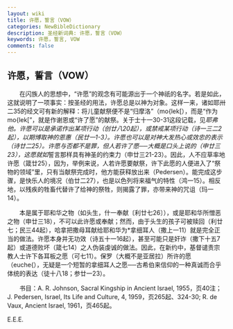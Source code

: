 ```yaml
---
layout: wiki
title: 许愿，誓言（VOW）
categories: NewBibleDictionary
description: 圣经新词典: 许愿，誓言（VOW）
keywords: 许愿，誓言, VOW
comments: false
---
```


## 许愿，誓言（VOW）

　　在闪族人的思想中，“许愿”的观念有可能源出于一个神祇的名字。若是如此，这就说明了一项事实：按圣经的用法，许愿总是以神为对象。这样一来，诸如耶卅二35的经文可有新的解释：将儿童献祭便不是“归摩洛”（mo{lek[），而是“作为 mo{lek[”，就是作谢恩或“许了愿”的献祭。关于士十一30-31这段记载，见*耶弗他。许愿可以是承诺作出某项行动（创廿八20起），或禁戒某项行动（诗一三二2起），以期博取神的恩惠（民廿一1-3）。许愿也可以是对神大发热心或效忠的表示（诗廿二25）。许愿与否都不是罪，但人若许了愿──大概是口头上说的（申廿三23），这愿就如*誓言那样具有神圣的约束力（申廿三21-23）。因此，人不应草率地许愿（箴廿25），因为，举例来说，人若许愿要献祭，许下此愿的人便进入了“祭物的领域”里，只有当献祭完成时，他方能获释放出来（Pedersen）。能完成这步骤，是快乐人的境况（伯廿二27），也是以色列将来福气的特性（鸿一15）。相反地，以残疾的牲畜代替许了给神的祭牲，则揭露了罪，亦带来神的咒诅（玛一14）。

　　本是属于耶和华之物（如头生，什一奉献〔利廿七26〕），或是耶和华所憎恶之物（申廿三18），不可以此许愿或奉献；然而，由于头生的孩子可被赎回（利廿七；民三44起），哈拿把撒母耳献给耶和华为*拿细耳人（撒上一11）就是完全正当的做法。许愿本身并无功效（诗五十一16起），甚至可能只是奸诈（撒下十五7起）或道德败坏（箴七14）之人伪装虔诚的做法。因此，在新约中，基督谴责宗教人士许下各耳板之愿（可七11）。保罗（大概不是亚居拉）所许的愿（euche{），无疑是一个短暂的拿细耳人之愿──古希伯来信仰的一种真诚而合乎体统的表达（徒十八18；参廿一23）。

　　书目：A. R. Johnson, Sacral Kingship in Ancient Israel, 1955，页40注；J. Pedersen, Israel, Its Life and Culture, 4, 1959，页265起、324-30; R. de Vaux, Ancient Israel, 1961，页465起。

E.E.E.









